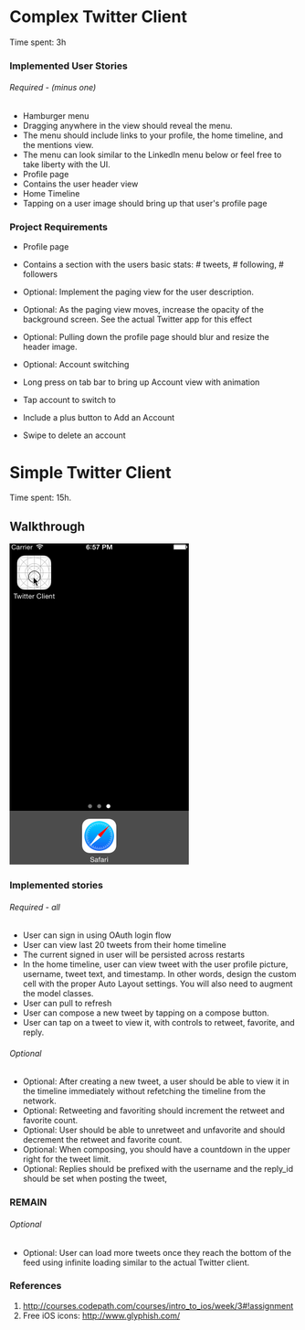 Complex Twitter Client
===========

Time spent: 3h

### Implemented User Stories
###### Required - (minus one)
* Hamburger menu
 * Dragging anywhere in the view should reveal the menu.
 * The menu should include links to your profile, the home timeline, and the mentions view.
 * The menu can look similar to the LinkedIn menu below or feel free to take liberty with the UI.
* Profile page
 * Contains the user header view
* Home Timeline
 * Tapping on a user image should bring up that user's profile page


### Project Requirements
* Profile page
 * Contains a section with the users basic stats: # tweets, # following, # followers
 * Optional: Implement the paging view for the user description.
 * Optional: As the paging view moves, increase the opacity of the background screen. See the actual Twitter app for this effect
 * Optional: Pulling down the profile page should blur and resize the header image.

* Optional: Account switching
 * Long press on tab bar to bring up Account view with animation
 * Tap account to switch to
 * Include a plus button to Add an Account
 * Swipe to delete an account


Simple Twitter Client
===========

Time spent: 15h.


## Walkthrough
![Video Walkthrough](twitter-walkthrough.gif)

### Implemented stories
###### Required - all
* User can sign in using OAuth login flow
* User can view last 20 tweets from their home timeline
* The current signed in user will be persisted across restarts
* In the home timeline, user can view tweet with the user profile picture, username, tweet text, and timestamp. In other words, design the custom cell with the proper Auto Layout settings. You will also need to augment the model classes.
* User can pull to refresh
* User can compose a new tweet by tapping on a compose button.
* User can tap on a tweet to view it, with controls to retweet, favorite, and reply.

###### Optional 
* Optional: After creating a new tweet, a user should be able to view it in the timeline immediately without refetching the timeline from the network.
* Optional: Retweeting and favoriting should increment the retweet and favorite count.
* Optional: User should be able to unretweet and unfavorite and should decrement the retweet and favorite count.
* Optional: When composing, you should have a countdown in the upper right for the tweet limit.
* Optional: Replies should be prefixed with the username and the reply_id should be set when posting the tweet,


### REMAIN

###### Optional 

* Optional: User can load more tweets once they reach the bottom of the feed using infinite loading similar to the actual Twitter client.

### References

1. http://courses.codepath.com/courses/intro_to_ios/week/3#!assignment
2. Free iOS icons: http://www.glyphish.com/
